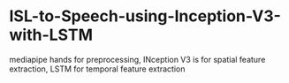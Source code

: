 # ISL-to-Speech-using-Inception-V3-with-LSTM
mediapipe hands for preprocessing, INception V3 is for spatial feature extraction, LSTM for temporal feature extraction
